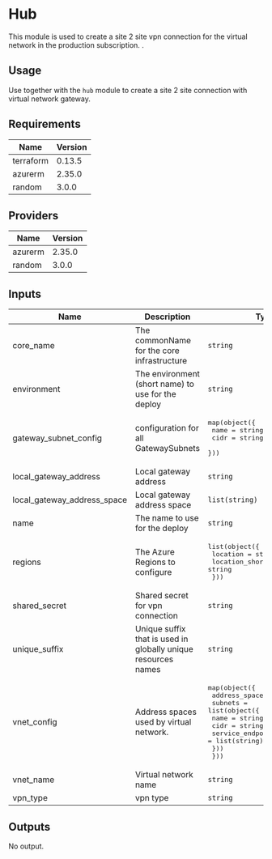 # Hub

This module is used to create a site 2 site vpn connection for the virtual network in the production subscription. .

## Usage

Use together with the `hub` module to create a site 2 site connection with virtual network gateway.

## Requirements

| Name | Version |
|------|---------|
| terraform | 0.13.5 |
| azurerm | 2.35.0 |
| random | 3.0.0 |

## Providers

| Name | Version |
|------|---------|
| azurerm | 2.35.0 |
| random | 3.0.0 |

## Inputs

| Name | Description | Type | Default | Required |
|------|-------------|------|---------|:--------:|
| core\_name | The commonName for the core infrastructure | `string` | n/a | yes |
| environment | The environment (short name) to use for the deploy | `string` | n/a | yes |
| gateway\_subnet\_config | configuration for all GatewaySubnets | <pre>map(object({<br>    name = string<br>    cidr = string<br>  }))</pre> | n/a | yes |
| local\_gateway\_address | Local gateway address | `string` | n/a | yes |
| local\_gateway\_address\_space | Local gateway address space | `list(string)` | n/a | yes |
| name | The name to use for the deploy | `string` | n/a | yes |
| regions | The Azure Regions to configure | <pre>list(object({<br>    location       = string<br>    location_short = string<br>  }))</pre> | n/a | yes |
| shared\_secret | Shared secret for vpn connection | `string` | `""` | no |
| unique\_suffix | Unique suffix that is used in globally unique resources names | `string` | `""` | no |
| vnet\_config | Address spaces used by virtual network. | <pre>map(object({<br>    address_space = list(string)<br>    subnets = list(object({<br>      name              = string<br>      cidr              = string<br>      service_endpoints = list(string)<br>    }))<br>  }))</pre> | n/a | yes |
| vnet\_name | Virtual network name | `string` | n/a | yes |
| vpn\_type | vpn type | `string` | `"RouteBased"` | no |

## Outputs

No output.


